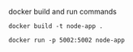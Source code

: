 docker build and run commands

```
docker build -t node-app .

```
```
docker run -p 5002:5002 node-app
```
